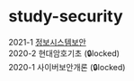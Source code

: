 # study-security
2021-1 <a href="/정보시스템보안">정보시스템보안</a>   
2020-2 현대암호기초 (🔒locked)    
2020-1 사이버보안개론 (🔒locked)
